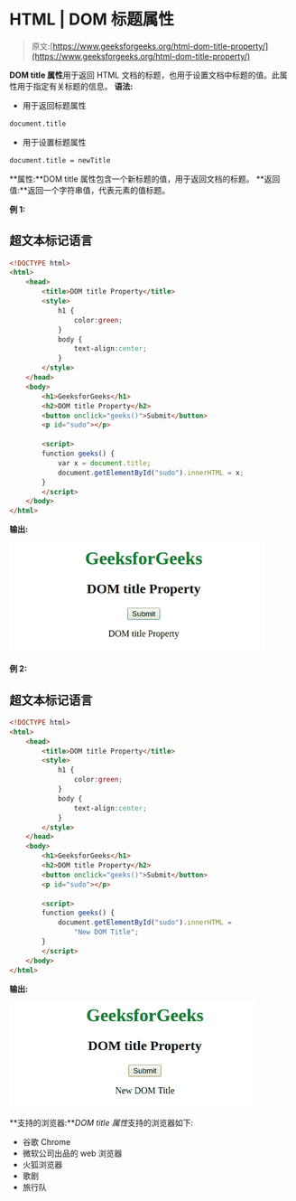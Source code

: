 # HTML | DOM 标题属性

> 原文:[https://www.geeksforgeeks.org/html-dom-title-property/](https://www.geeksforgeeks.org/html-dom-title-property/)

**DOM title 属性**用于返回 HTML 文档的标题，也用于设置文档中标题的值。此属性用于指定有关标题的信息。
**语法:**

*   用于返回标题属性

```html
document.title
```

*   用于设置标题属性

```html
document.title = newTitle
```

**属性:**DOM title 属性包含一个新标题的值，用于返回文档的标题。
**返回值:**返回一个字符串值，代表元素的值标题。

**例 1:**

## 超文本标记语言

```html
<!DOCTYPE html>
<html>
    <head>
        <title>DOM title Property</title>
        <style>
            h1 {
                color:green;
            }
            body {
                text-align:center;
            }
        </style>
    </head>
    <body>
        <h1>GeeksforGeeks</h1>
        <h2>DOM title Property</h2>
        <button onclick="geeks()">Submit</button>
        <p id="sudo"></p>

        <script>
        function geeks() {
            var x = document.title;
            document.getElementById("sudo").innerHTML = x;
        }
        </script>
    </body>
</html>                   
```

**输出:**

![](img/b5b38ce11f76bda14099d0d9d150b31c.png)

**例 2:**

## 超文本标记语言

```html
<!DOCTYPE html>
<html>
    <head>
        <title>DOM title Property</title>
        <style>
            h1 {
                color:green;
            }
            body {
                text-align:center;
            }
        </style>
    </head>
    <body>
        <h1>GeeksforGeeks</h1>
        <h2>DOM title Property</h2>
        <button onclick="geeks()">Submit</button>
        <p id="sudo"></p>

        <script>
        function geeks() {
            document.getElementById("sudo").innerHTML =
                "New DOM Title";
        }
        </script>
    </body>
</html>                   
```

**输出:**

![](img/1f16447e4bcfdcbfde31c527e043215c.png)

**支持的浏览器:***DOM title 属性*支持的浏览器如下:

*   谷歌 Chrome
*   微软公司出品的 web 浏览器
*   火狐浏览器
*   歌剧
*   旅行队
